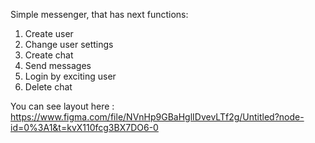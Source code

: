 Simple messenger, that has next functions:
1. Create user
2. Change user settings
3. Create chat
4. Send messages
5. Login by exciting user
6. Delete chat

You can see layout here : https://www.figma.com/file/NVnHp9GBaHglIDvevLTf2g/Untitled?node-id=0%3A1&t=kvX110fcg3BX7DO6-0
